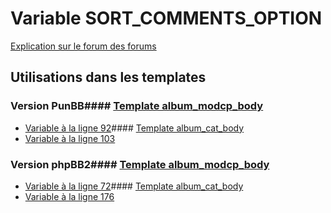 # Variable SORT_COMMENTS_OPTION
[Explication sur le forum des forums](http://forum.forumactif.com/t294113-listing-des-variables#SORT_COMMENTS_OPTION)
## Utilisations dans les templates
### Version PunBB#### [Template album_modcp_body](punbb/album_modcp_body.md)
* [Variable à la ligne 92](../punbb/album_modcp_body.tpl#L92)#### [Template album_cat_body](punbb/album_cat_body.md)
* [Variable à la ligne 103](../punbb/album_cat_body.tpl#L103)
### Version phpBB2#### [Template album_modcp_body](subsilver/album_modcp_body.md)
* [Variable à la ligne 72](../subsilver/album_modcp_body.tpl#L72)#### [Template album_cat_body](subsilver/album_cat_body.md)
* [Variable à la ligne 176](../subsilver/album_cat_body.tpl#L176)